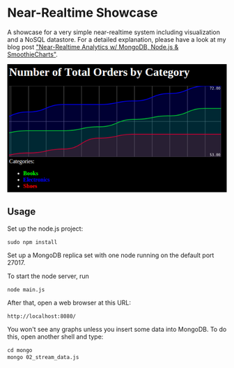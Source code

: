 # Near-Realtime Showcase ##

A showcase for a very simple near-realtime system including visualization and a NoSQL datastore. For a detailed explanation, please have a look at my blog post ["Near-Realtime Analytics w/ MongoDB, Node.js & SmoothieCharts"](https://blog.codecentric.de/en/2014/01/realtime-analytics-mongodb-nodejs-smoothiecharts/).

![Near realtime visualization w/ Smoothie Charts](realtime-mongodb-chart.png)

## Usage ##
Set up the node.js project:

	sudo npm install

Set up a MongoDB replica set with one node running on the default port 27017. 

To start the node server, run

	node main.js

After that, open a web browser at this URL:

	http://localhost:8080/

You won't see any graphs unless you insert some data into MongoDB. To do this, open another shell and type:

	cd mongo
	mongo 02_stream_data.js
